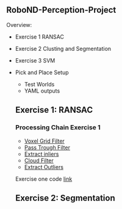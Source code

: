 ## RoboND-Perception-Project

Overview:
* Exercise 1 RANSAC
* Exercise 2 Clusting and Segmentation
* Exercise 3 SVM
* Pick and Place Setup
  * Test Worlds
  * YAML outputs
  

  ## Exercise 1: RANSAC
  
    ### Processing Chain Exercise 1
  
    * [Voxel Grid Filter](https://github.com/ejbkdb/RoboND-Perception-Project/blob/master/Exercise1/Pictures/001_ex1_voxel.png) 
    * [Pass Trough Filter](https://github.com/ejbkdb/RoboND-Perception-Project/blob/master/Exercise1/Pictures/002_ex1_pass_through_filtered.png)
    * [Extract inliers](https://github.com/ejbkdb/RoboND-Perception-Project/blob/master/Exercise1/Pictures/003_ex1_extracted_indices.png)
    * [Cloud Filter](https://github.com/ejbkdb/RoboND-Perception-Project/blob/master/Exercise1/Pictures/004_cloud_filtered.png)
    * [Extract Outliers](https://github.com/ejbkdb/RoboND-Perception-Project/blob/master/Exercise1/Pictures/005_extracted_outliers.png)
    
    Exercise one code [link](https://github.com/ejbkdb/RoboND-Perception-Project/blob/master/Exercise1/RANSAC.py)
    
    ## Exercise 2: Segmentation
    
    

